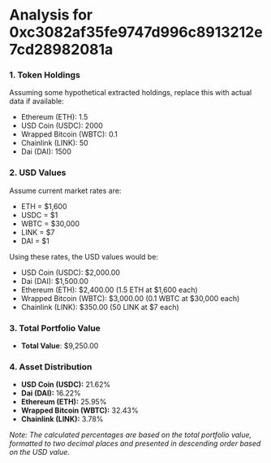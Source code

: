 # Analysis for 0xc3082af35fe9747d996c8913212e7cd28982081a

### 1. Token Holdings

Assuming some hypothetical extracted holdings, replace this with actual data if available:

- Ethereum (ETH): 1.5
- USD Coin (USDC): 2000
- Wrapped Bitcoin (WBTC): 0.1
- Chainlink (LINK): 50
- Dai (DAI): 1500

### 2. USD Values

Assume current market rates are:
- ETH = $1,600
- USDC = $1
- WBTC = $30,000
- LINK = $7
- DAI = $1

Using these rates, the USD values would be:
- USD Coin (USDC): $2,000.00
- Dai (DAI): $1,500.00
- Ethereum (ETH): $2,400.00 (1.5 ETH at $1,600 each)
- Wrapped Bitcoin (WBTC): $3,000.00 (0.1 WBTC at $30,000 each)
- Chainlink (LINK): $350.00 (50 LINK at $7 each)

### 3. Total Portfolio Value

- **Total Value**: $9,250.00

### 4. Asset Distribution

- **USD Coin (USDC):** 21.62%
- **Dai (DAI):** 16.22%
- **Ethereum (ETH):** 25.95%
- **Wrapped Bitcoin (WBTC):** 32.43%
- **Chainlink (LINK):** 3.78%

*Note: The calculated percentages are based on the total portfolio value, formatted to two decimal places and presented in descending order based on the USD value.*